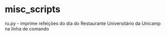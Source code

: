 # misc_scripts


ru.py - imprime refeições do dia do Restaurante Universitário da Unicamp na linha de comando
